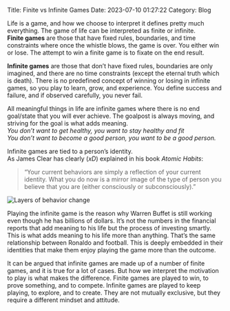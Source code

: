 Title: Finite vs Infinite Games
Date: 2023-07-10 01:27:22
Category: Blog

Life is a game, and how we choose to interpret it defines pretty much everything. The game of life can be interpreted as finite or infinite.  
**Finite games** are those that have fixed rules, boundaries, and time constraints where once the whistle blows, the game is over. You either win or lose. The attempt to win a finite game is to fixate on the end result.  

**Infinite games** are those that don’t have fixed rules, boundaries are only imagined, and there are no time constraints (except the eternal truth which is death). There is no predefined concept of winning or losing in infinite games, so you play to learn, grow, and experience. You define success and failure, and if observed carefully, you never fail.  

All meaningful things in life are infinite games where there is no end goal/state that you will ever achieve. The goalpost is always moving, and striving for the goal is what adds meaning.  
*You don’t want to get healthy, you want to stay healthy and fit  
You don’t want to become a good person, you want to be a good person.*  

Infinite games are tied to a person’s identity.  
As James Clear has clearly (*xD*) explained in his book *Atomic Habits*:  
> “Your current behaviors are simply a reflection of your current identity. What you do now is a mirror image of the type of person you believe that you are (either consciously or subconsciously).”  

![Layers of behavior change](https://jamesclear.com/wp-content/uploads/2012/12/Layers-of-behavior-change.png)  

Playing the infinite game is the reason why Warren Buffet is still working even though he has billions of dollars. It’s not the numbers in the financial reports that add meaning to his life but the process of investing smartly. This is what adds meaning to his life more than anything. That’s the same relationship between Ronaldo and football. This is deeply embedded in their identities that make them enjoy playing the game more than the outcome.  

It can be argued that infinite games are made up of a number of finite games, and it is true for a lot of cases. But how we interpret the motivation to play is what makes the difference. Finite games are played to win, to prove something, and to compete. Infinite games are played to keep playing, to explore, and to create. They are not mutually exclusive, but they require a different mindset and attitude.
